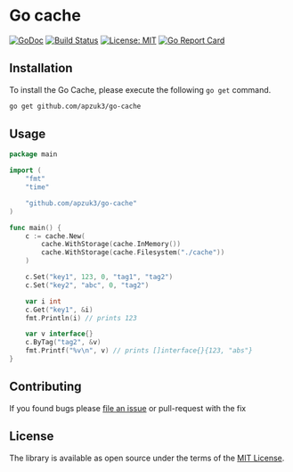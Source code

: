 # Go cache

[![GoDoc](https://godoc.org/apzuk3/go-cache?status.svg)](https://godoc.org/github.com/apzuk3/go-cache)
[![Build Status](https://travis-ci.com/apzuk3/go-cache.svg?branch=master)](https://travis-ci.com/apzuk3/go-cache)
[![License: MIT](https://img.shields.io/badge/License-MIT-yellow.svg)](https://opensource.org/licenses/MIT)
[![Go Report Card](https://goreportcard.com/badge/github.com/apzuk3/go-cache)](https://goreportcard.com/report/github.com/apzuk3/go-cache)

## Installation

To install the Go Cache, please execute the following `go get` command.

```bash
go get github.com/apzuk3/go-cache
```

## Usage

```go
package main

import (
    "fmt"
    "time"

    "github.com/apzuk3/go-cache"
)

func main() {
    c := cache.New(
        cache.WithStorage(cache.InMemory())
        cache.WithStorage(cache.Filesystem("./cache"))
    )

    c.Set("key1", 123, 0, "tag1", "tag2")
    c.Set("key2", "abc", 0, "tag2")

    var i int
    c.Get("key1", &i)
    fmt.Println(i) // prints 123

    var v interface{}
    c.ByTag("tag2", &v)
    fmt.Printf("%v\n", v) // prints []interface{}{123, "abs"}
}
```


Contributing
------------

If you found bugs please [file an issue](https://github.com/apzuk3/go-cache/issues/new) or pull-request with the fix


License
-------

The library is available as open source under the terms of the [MIT License](http://opensource.org/licenses/MIT).
